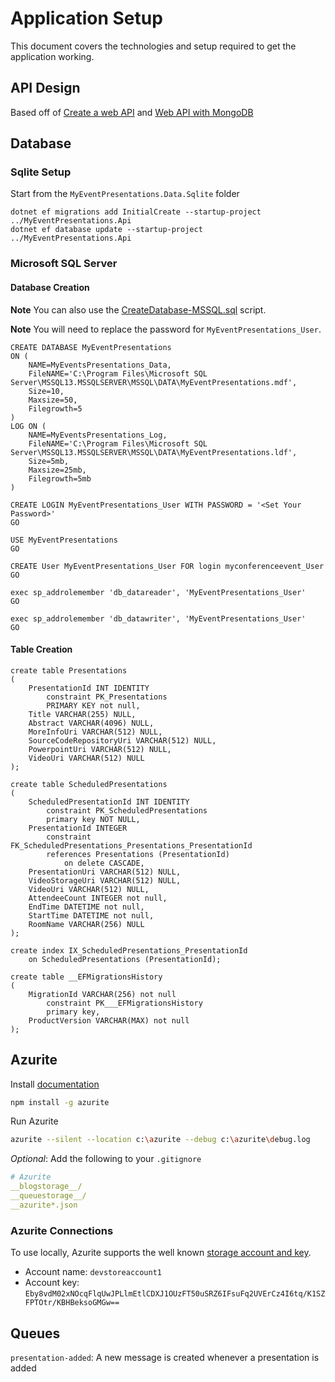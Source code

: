 # Application Setup

This document covers the technologies and setup required to get the application working.

## API Design

Based off of [Create a web API](https://docs.microsoft.com/en-us/aspnet/core/tutorials/first-web-api) and [Web API with MongoDB](https://docs.microsoft.com/en-us/aspnet/core/tutorials/first-mongo-app)

## Database 

### Sqlite Setup

Start from the `MyEventPresentations.Data.Sqlite` folder

``` 
dotnet ef migrations add InitialCreate --startup-project ../MyEventPresentations.Api
dotnet ef database update --startup-project ../MyEventPresentations.Api
```

### Microsoft SQL Server 

#### Database Creation

**Note** You can also use the [CreateDatabase-MSSQL.sql](CreateDatabase-MSSQL.sql) script.

**Note** You will need to replace the password for `MyEventPresentations_User`.

```tsql
CREATE DATABASE MyEventPresentations
ON (
    NAME=MyEventsPresentations_Data,
    FileNAME='C:\Program Files\Microsoft SQL Server\MSSQL13.MSSQLSERVER\MSSQL\DATA\MyEventPresentations.mdf',
    Size=10,
    Maxsize=50,
    Filegrowth=5
)
LOG ON (
    NAME=MyEventsPresentations_Log,
    FileNAME='C:\Program Files\Microsoft SQL Server\MSSQL13.MSSQLSERVER\MSSQL\DATA\MyEventPresentations.ldf',
    Size=5mb,
    Maxsize=25mb,
    Filegrowth=5mb
)

CREATE LOGIN MyEventPresentations_User WITH PASSWORD = '<Set Your Password>'
GO

USE MyEventPresentations
GO

CREATE User MyEventPresentations_User FOR login myconferenceevent_User
GO

exec sp_addrolemember 'db_datareader', 'MyEventPresentations_User'
GO

exec sp_addrolemember 'db_datawriter', 'MyEventPresentations_User'
GO
```

#### Table Creation

```tsql
create table Presentations
(
	PresentationId INT IDENTITY 
        constraint PK_Presentations
        PRIMARY KEY not null,
	Title VARCHAR(255) NULL,
	Abstract VARCHAR(4096) NULL,
	MoreInfoUri VARCHAR(512) NULL,
	SourceCodeRepositoryUri VARCHAR(512) NULL,
	PowerpointUri VARCHAR(512) NULL,
	VideoUri VARCHAR(512) NULL
);

create table ScheduledPresentations
(
	ScheduledPresentationId INT IDENTITY
        constraint PK_ScheduledPresentations
        primary key NOT NULL,
	PresentationId INTEGER
        constraint FK_ScheduledPresentations_Presentations_PresentationId
        references Presentations (PresentationId)
            on delete CASCADE,
	PresentationUri VARCHAR(512) NULL,
	VideoStorageUri VARCHAR(512) NULL,
	VideoUri VARCHAR(512) NULL,
	AttendeeCount INTEGER not null,
	EndTime DATETIME not null,
	StartTime DATETIME not null,
	RoomName VARCHAR(256) NULL
);

create index IX_ScheduledPresentations_PresentationId
	on ScheduledPresentations (PresentationId);

create table __EFMigrationsHistory
(
	MigrationId VARCHAR(256) not null
        constraint PK___EFMigrationsHistory
        primary key,
	ProductVersion VARCHAR(MAX) not null
);
```

## Azurite

Install [documentation](https://docs.microsoft.com/en-us/azure/storage/common/storage-use-azurite)

```bash
npm install -g azurite
```

Run Azurite

```bash
azurite --silent --location c:\azurite --debug c:\azurite\debug.log
```

*Optional*: Add the following to your `.gitignore`

```yaml
# Azurite
__blogstorage__/
__queuestorage__/
__azurite*.json
```

### Azurite Connections

To use locally, Azurite supports the well known [storage account and key](https://docs.microsoft.com/en-us/azure/storage/common/storage-use-azurite?toc=/azure/storage/blobs/toc.json#authorization-for-tools-and-sdks).

* Account name: `devstoreaccount1`
* Account key: `Eby8vdM02xNOcqFlqUwJPLlmEtlCDXJ1OUzFT50uSRZ6IFsuFq2UVErCz4I6tq/K1SZFPTOtr/KBHBeksoGMGw==`

## Queues

 `presentation-added`: A new message is created whenever a presentation is added